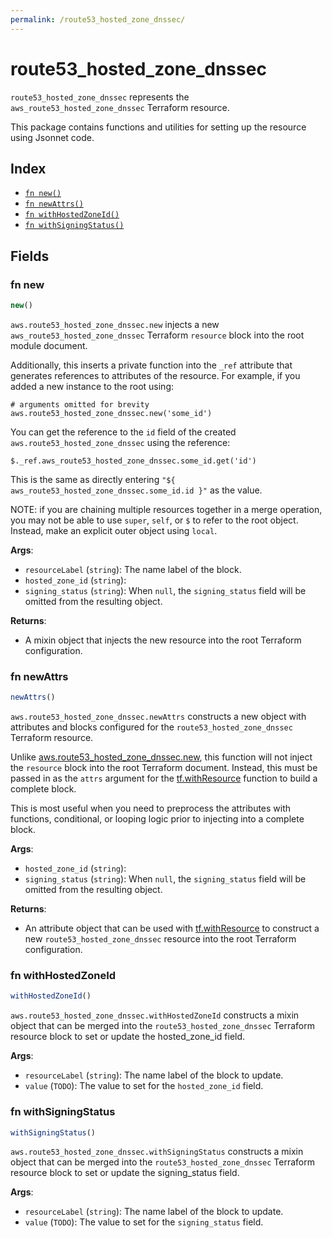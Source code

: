```yaml
---
permalink: /route53_hosted_zone_dnssec/
---
```


# route53_hosted_zone_dnssec

`route53_hosted_zone_dnssec` represents the `aws_route53_hosted_zone_dnssec` Terraform resource.



This package contains functions and utilities for setting up the resource using Jsonnet code.


## Index

* [`fn new()`](#fn-new)
* [`fn newAttrs()`](#fn-newattrs)
* [`fn withHostedZoneId()`](#fn-withhostedzoneid)
* [`fn withSigningStatus()`](#fn-withsigningstatus)

## Fields

### fn new

```ts
new()
```


`aws.route53_hosted_zone_dnssec.new` injects a new `aws_route53_hosted_zone_dnssec` Terraform `resource`
block into the root module document.

Additionally, this inserts a private function into the `_ref` attribute that generates references to attributes of the
resource. For example, if you added a new instance to the root using:

    # arguments omitted for brevity
    aws.route53_hosted_zone_dnssec.new('some_id')

You can get the reference to the `id` field of the created `aws.route53_hosted_zone_dnssec` using the reference:

    $._ref.aws_route53_hosted_zone_dnssec.some_id.get('id')

This is the same as directly entering `"${ aws_route53_hosted_zone_dnssec.some_id.id }"` as the value.

NOTE: if you are chaining multiple resources together in a merge operation, you may not be able to use `super`, `self`,
or `$` to refer to the root object. Instead, make an explicit outer object using `local`.

**Args**:
  - `resourceLabel` (`string`): The name label of the block.
  - `hosted_zone_id` (`string`): 
  - `signing_status` (`string`):  When `null`, the `signing_status` field will be omitted from the resulting object.

**Returns**:
- A mixin object that injects the new resource into the root Terraform configuration.


### fn newAttrs

```ts
newAttrs()
```


`aws.route53_hosted_zone_dnssec.newAttrs` constructs a new object with attributes and blocks configured for the `route53_hosted_zone_dnssec`
Terraform resource.

Unlike [aws.route53_hosted_zone_dnssec.new](#fn-route53hostedzonednssecnew), this function will not inject the `resource`
block into the root Terraform document. Instead, this must be passed in as the `attrs` argument for the
[tf.withResource](https://github.com/tf-libsonnet/core/tree/main/docs#fn-withresource) function to build a complete block.

This is most useful when you need to preprocess the attributes with functions, conditional, or looping logic prior to
injecting into a complete block.

**Args**:
  - `hosted_zone_id` (`string`): 
  - `signing_status` (`string`):  When `null`, the `signing_status` field will be omitted from the resulting object.

**Returns**:
  - An attribute object that can be used with [tf.withResource](https://github.com/tf-libsonnet/core/tree/main/docs#fn-withresource) to construct a new `route53_hosted_zone_dnssec` resource into the root Terraform configuration.


### fn withHostedZoneId

```ts
withHostedZoneId()
```

`aws.route53_hosted_zone_dnssec.withHostedZoneId` constructs a mixin object that can be merged into the `route53_hosted_zone_dnssec`
Terraform resource block to set or update the hosted_zone_id field.



**Args**:
  - `resourceLabel` (`string`): The name label of the block to update.
  - `value` (`TODO`): The value to set for the `hosted_zone_id` field.


### fn withSigningStatus

```ts
withSigningStatus()
```

`aws.route53_hosted_zone_dnssec.withSigningStatus` constructs a mixin object that can be merged into the `route53_hosted_zone_dnssec`
Terraform resource block to set or update the signing_status field.



**Args**:
  - `resourceLabel` (`string`): The name label of the block to update.
  - `value` (`TODO`): The value to set for the `signing_status` field.
